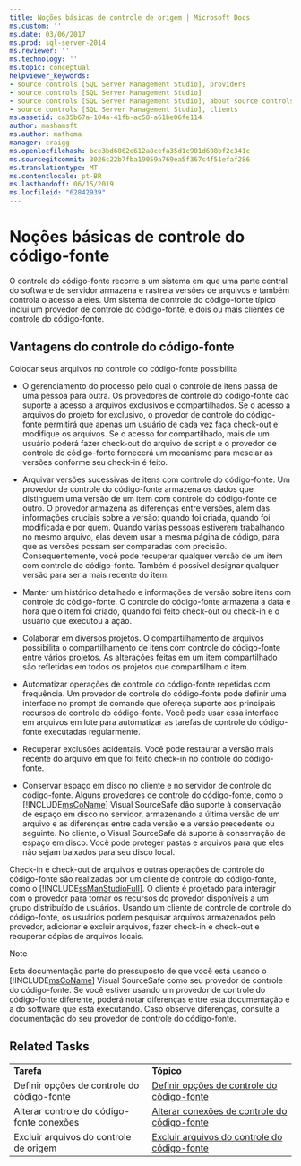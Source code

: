 ```yaml
---
title: Noções básicas de controle de origem | Microsoft Docs
ms.custom: ''
ms.date: 03/06/2017
ms.prod: sql-server-2014
ms.reviewer: ''
ms.technology: ''
ms.topic: conceptual
helpviewer_keywords:
- source controls [SQL Server Management Studio], providers
- source controls [SQL Server Management Studio]
- source controls [SQL Server Management Studio], about source controls
- source controls [SQL Server Management Studio], clients
ms.assetid: ca35b67a-104a-41fb-ac58-a61be06fe114
author: mashamsft
ms.author: mathoma
manager: craigg
ms.openlocfilehash: bce3bd6862e612a8cefa35d1c981d608bf2c341c
ms.sourcegitcommit: 3026c22b7fba19059a769ea5f367c4f51efaf286
ms.translationtype: MT
ms.contentlocale: pt-BR
ms.lasthandoff: 06/15/2019
ms.locfileid: "62842939"
---
```

# <a name="source-control-basics"></a>Noções básicas de controle do código-fonte
  O controle do código-fonte recorre a um sistema em que uma parte central do software de servidor armazena e rastreia versões de arquivos e também controla o acesso a eles. Um sistema de controle do código-fonte típico inclui um provedor de controle do código-fonte, e dois ou mais clientes de controle do código-fonte.  
  
## <a name="source-control-benefits"></a>Vantagens do controle do código-fonte  
 Colocar seus arquivos no controle do código-fonte possibilita  
  
-   O gerenciamento do processo pelo qual o controle de itens passa de uma pessoa para outra. Os provedores de controle do código-fonte dão suporte a acesso a arquivos exclusivos e compartilhados. Se o acesso a arquivos do projeto for exclusivo, o provedor de controle do código-fonte permitirá que apenas um usuário de cada vez faça check-out e modifique os arquivos. Se o acesso for compartilhado, mais de um usuário poderá fazer check-out do arquivo de script e o provedor de controle do código-fonte fornecerá um mecanismo para mesclar as versões conforme seu check-in é feito.  
  
-   Arquivar versões sucessivas de itens com controle do código-fonte. Um provedor de controle do código-fonte armazena os dados que distinguem uma versão de um item com controle do código-fonte de outro. O provedor armazena as diferenças entre versões, além das informações cruciais sobre a versão: quando foi criada, quando foi modificada e por quem. Quando várias pessoas estiverem trabalhando no mesmo arquivo, elas devem usar a mesma página de código, para que as versões possam ser comparadas com precisão. Consequentemente, você pode recuperar qualquer versão de um item com controle do código-fonte. Também é possível designar qualquer versão para ser a mais recente do item.  
  
-   Manter um histórico detalhado e informações de versão sobre itens com controle do código-fonte. O controle do código-fonte armazena a data e hora que o item foi criado, quando foi feito check-out ou check-in e o usuário que executou a ação.  
  
-   Colaborar em diversos projetos. O compartilhamento de arquivos possibilita o compartilhamento de itens com controle do código-fonte entre vários projetos. As alterações feitas em um item compartilhado são refletidas em todos os projetos que compartilham o item.  
  
-   Automatizar operações de controle do código-fonte repetidas com frequência. Um provedor de controle do código-fonte pode definir uma interface no prompt de comando que ofereça suporte aos principais recursos de controle do código-fonte. Você pode usar essa interface em arquivos em lote para automatizar as tarefas de controle do código-fonte executadas regularmente.  
  
-   Recuperar exclusões acidentais. Você pode restaurar a versão mais recente do arquivo em que foi feito check-in no controle do código-fonte.  
  
-   Conservar espaço em disco no cliente e no servidor de controle do código-fonte. Alguns provedores de controle do código-fonte, como o [!INCLUDE[msCoName](../includes/msconame-md.md)] Visual SourceSafe dão suporte à conservação de espaço em disco no servidor, armazenando a última versão de um arquivo e as diferenças entre cada versão e a versão precedente ou seguinte. No cliente, o Visual SourceSafe dá suporte à conservação de espaço em disco. Você pode proteger pastas e arquivos para que eles não sejam baixados para seu disco local.  
  
 Check-in e check-out de arquivos e outras operações de controle do código-fonte são realizadas por um cliente de controle do código-fonte, como o [!INCLUDE[ssManStudioFull](../includes/ssmanstudiofull-md.md)]. O cliente é projetado para interagir com o provedor para tornar os recursos do provedor disponíveis a um grupo distribuído de usuários. Usando um cliente de controle de controle do código-fonte, os usuários podem pesquisar arquivos armazenados pelo provedor, adicionar e excluir arquivos, fazer check-in e check-out e recuperar cópias de arquivos locais.  
  
> [!NOTE]  
>  Esta documentação parte do pressuposto de que você está usando o [!INCLUDE[msCoName](../includes/msconame-md.md)] Visual SourceSafe como seu provedor de controle do código-fonte. Se você estiver usando um provedor de controle do código-fonte diferente, poderá notar diferenças entre esta documentação e a do software que está executando. Caso observe diferenças, consulte a documentação do seu provedor de controle do código-fonte.  
  
## <a name="related-tasks"></a>Related Tasks  
  
|||  
|-|-|  
|**Tarefa**|**Tópico**|  
|Definir opções de controle do código-fonte|[Definir opções de controle do código-fonte](../../2014/database-engine/set-source-control-options.md)|  
|Alterar controle do código-fonte conexões|[Alterar conexões de controle do código-fonte](../../2014/database-engine/change-source-control-connections.md)|  
|Excluir arquivos do controle de origem|[Excluir arquivos do controle do código-fonte](../../2014/database-engine/exclude-files-from-source-control.md)|  
  
  
